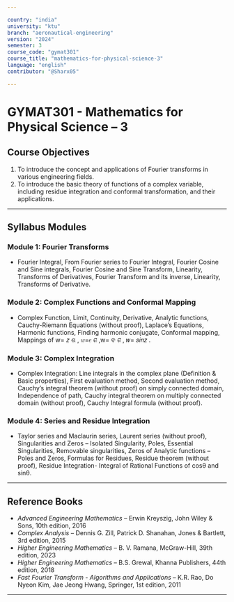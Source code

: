 ```yaml
---

country: "india"
university: "ktu"
branch: "aeronautical-engineering"
version: "2024"
semester: 3
course_code: "gymat301"
course_title: "mathematics-for-physical-science-3"
language: "english"
contributor: "@Sharx05"

---
```


# GYMAT301 - Mathematics for Physical Science – 3

## Course Objectives

1.  To introduce the concept and applications of Fourier transforms in various engineering fields.
2.  To introduce the basic theory of functions of a complex variable, including residue integration and conformal transformation, and their applications.

---

## Syllabus Modules

### Module 1: Fourier Transforms

-   Fourier Integral, From Fourier series to Fourier Integral, Fourier Cosine and
Sine integrals, Fourier Cosine and Sine Transform, Linearity, Transforms of
Derivatives, Fourier Transform and its inverse, Linearity, Transforms of
Derivative. 
### Module 2: Complex Functions and Conformal Mapping

-   Complex Function, Limit, Continuity, Derivative, Analytic functions,
Cauchy-Riemann Equations (without proof), Laplace’s Equations, Harmonic
functions, Finding harmonic conjugate, Conformal mapping, Mappings of
w= 𝑧
ଶ
, 𝑤=𝑒
௭
,w=
ଵ
௭
, 𝑤= 𝑠𝑖𝑛𝑧 . 


### Module 3: Complex Integration

-   Complex Integration: Line integrals in the complex plane (Definition &
Basic properties), First evaluation method, Second evaluation method,
Cauchy’s integral theorem (without proof) on simply connected domain,
Independence of path, Cauchy integral theorem on multiply connected
domain (without proof), Cauchy Integral formula (without proof). 


### Module 4: Series and Residue Integration

-   Taylor series and Maclaurin series, Laurent series (without proof),
Singularities and Zeros – Isolated Singularity, Poles, Essential Singularities,
Removable singularities, Zeros of Analytic functions – Poles and Zeros,
Formulas for Residues, Residue theorem (without proof), Residue
Integration- Integral of Rational Functions of cosθ and sinθ. 

---

## Reference Books

-   *Advanced Engineering Mathematics* – Erwin Kreyszig, John Wiley & Sons, 10th edition, 2016
-   *Complex Analysis* – Dennis G. Zill, Patrick D. Shanahan, Jones & Bartlett, 3rd edition, 2015
-   *Higher Engineering Mathematics* – B. V. Ramana, McGraw-Hill, 39th edition, 2023
-   *Higher Engineering Mathematics* – B.S. Grewal, Khanna Publishers, 44th edition, 2018
-   *Fast Fourier Transform - Algorithms and Applications* – K.R. Rao, Do Nyeon Kim, Jae Jeong Hwang, Springer, 1st edition, 2011

---
